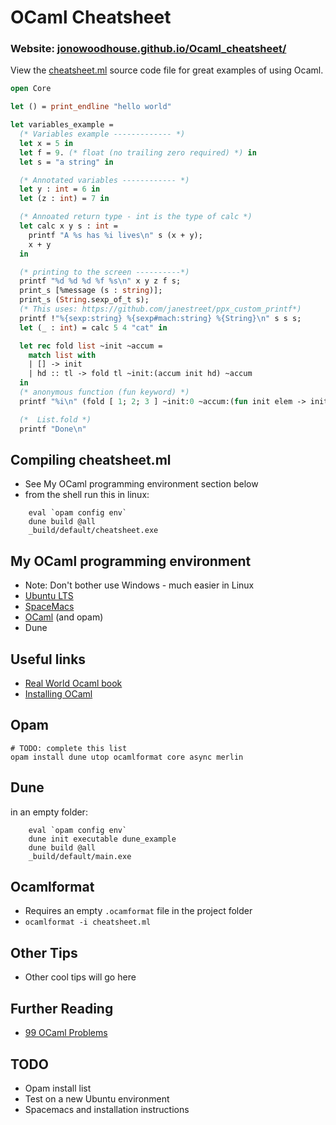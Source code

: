 # OCaml Cheatsheet

### Website: [jonowoodhouse.github.io/Ocaml_cheatsheet/](https://jonowoodhouse.github.io/Ocaml_cheatsheet/)

View the [cheatsheet.ml](https://github.com/jonowoodhouse/Ocaml_cheatsheet/blob/master/cheatsheet.ml) source code file for great examples of using Ocaml.

```ocaml
open Core

let () = print_endline "hello world"

let variables_example =
  (* Variables example ------------- *)
  let x = 5 in
  let f = 9. (* float (no trailing zero required) *) in
  let s = "a string" in

  (* Annotated variables ------------ *)
  let y : int = 6 in
  let (z : int) = 7 in

  (* Annoated return type - int is the type of calc *)
  let calc x y s : int =
    printf "A %s has %i lives\n" s (x + y);
    x + y
  in

  (* printing to the screen ----------*)
  printf "%d %d %d %f %s\n" x y z f s;
  print_s [%message (s : string)];
  print_s (String.sexp_of_t s);
  (* This uses: https://github.com/janestreet/ppx_custom_printf*)
  printf !"%{sexp:string} %{sexp#mach:string} %{String}\n" s s s;
  let (_ : int) = calc 5 4 "cat" in

  let rec fold list ~init ~accum =
    match list with
    | [] -> init
    | hd :: tl -> fold tl ~init:(accum init hd) ~accum
  in
  (* anonymous function (fun keyword) *)
  printf "%i\n" (fold [ 1; 2; 3 ] ~init:0 ~accum:(fun init elem -> init + elem));

  (*  List.fold *)
  printf "Done\n"

```

## Compiling cheatsheet.ml
- See My OCaml programming environment section below
- from the shell run this in linux:
```shell
	eval `opam config env`
	dune build @all
	_build/default/cheatsheet.exe
```	

## My OCaml programming environment
- Note: Don't bother use Windows - much easier in Linux
- [Ubuntu LTS](https://ubuntu.com/download/desktop)
- [SpaceMacs](https://www.spacemacs.org/)
- [OCaml](https://ocaml.org/) (and opam)
- Dune

## Useful links
- [Real World Ocaml book](https://dev.realworldocaml.org/) 
- [Installing OCaml](https://dev.realworldocaml.org/install.html) 

## Opam
	# TODO: complete this list
	opam install dune utop ocamlformat core async merlin

## Dune
in an empty folder:
```shell
	eval `opam config env`
	dune init executable dune_example
	dune build @all
	_build/default/main.exe
```	

## Ocamlformat
- Requires an empty ``.ocamformat`` file in the project folder
- ``ocamlformat -i cheatsheet.ml``

## Other Tips
- Other cool tips will go here

## Further Reading
- [99 OCaml Problems](https://ocaml.org/learn/tutorials/99problems.html) 

## TODO
- Opam install list
- Test on a new Ubuntu environment
- Spacemacs and installation instructions

